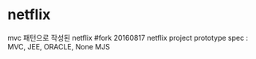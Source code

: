 # netflix
 mvc 패턴으로 작성된 netflix
#fork 20160817
netflix project prototype
spec : MVC, JEE, ORACLE, None MJS

